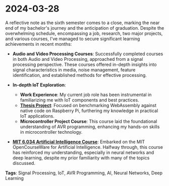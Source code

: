 # 2024-03-28

A reflective note as the sixth semester comes to a close, marking the near end of my bachelor's journey and the anticipation of graduation. Despite the overwhelming schedule, encompassing a job, research, two major projects, and various courses, I've managed to secure significant learning achievements in recent months:

- **Audio and Video Processing Courses**: Successfully completed courses in both Audio and Video Processing, approached from a signal processing perspective. These courses offered in-depth insights into signal characteristics in media, noise management, feature identification, and established methods for effective processing.

- **In-depth IoT Exploration**:
    - **Work Experience**: My current job role has been instrumental in familiarizing me with IoT components and best practices.
    - **[Thesis Project](https://github.com/LiquidAI-project/wasm-comparison)**: Focused on benchmarking WebAssembly against native code on Raspberry Pi, furthering my knowledge in practical IoT applications.
    - **Microcontroller Project Course**: This course laid the foundational understanding of AVR programming, enhancing my hands-on skills in microcontroller technology.

- **[MIT 6.034 Artificial Intelligence Course](https://ocw.mit.edu/courses/6-034-artificial-intelligence-fall-2010/)**: Embarked on the MIT OpenCourseWare for Artificial Intelligence. Halfway through, this course has reinforced my understanding, especially in neural networks and deep learning, despite my prior familiarity with many of the topics discussed.

**Tags**: Signal Processing, IoT, AVR Programming, AI, Neural Networks, Deep Learning
